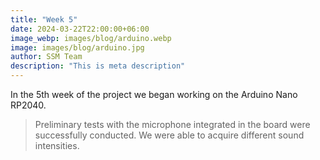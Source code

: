 ```yaml
---
title: "Week 5"
date: 2024-03-22T22:00:00+06:00
image_webp: images/blog/arduino.webp
image: images/blog/arduino.jpg
author: SSM Team
description: "This is meta description"
---
```


In the 5th week of the project we began working on the Arduino Nano RP2040.
> Preliminary tests with the microphone integrated in the board were successfully conducted.
We were able to acquire different sound intensities.
